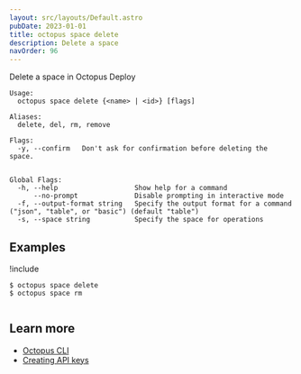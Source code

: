 ```yaml
---
layout: src/layouts/Default.astro
pubDate: 2023-01-01
title: octopus space delete
description: Delete a space
navOrder: 96
---
```


Delete a space in Octopus Deploy


```
Usage:
  octopus space delete {<name> | <id>} [flags]

Aliases:
  delete, del, rm, remove

Flags:
  -y, --confirm   Don't ask for confirmation before deleting the space.


Global Flags:
  -h, --help                   Show help for a command
      --no-prompt              Disable prompting in interactive mode
  -f, --output-format string   Specify the output format for a command ("json", "table", or "basic") (default "table")
  -s, --space string           Specify the space for operations

```

## Examples

!include <samples-instance>


```
$ octopus space delete
$ octopus space rm


```

## Learn more

- [Octopus CLI](/docs/octopus-rest-api/cli/)
- [Creating API keys](/docs/octopus-rest-api/how-to-create-an-api-key/)